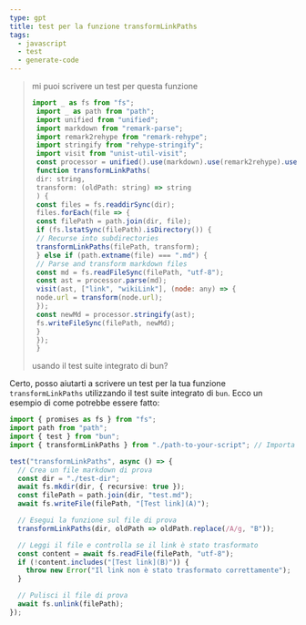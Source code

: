 ```yaml
---
type: gpt
title: test per la funzione transformLinkPaths
tags:
  - javascript
  - test
  - generate-code
---
```


> mi puoi scrivere un test per questa funzione
>
> ```js
> import _ as fs from "fs";
>  import _ as path from "path";
>  import unified from "unified";
>  import markdown from "remark-parse";
>  import remark2rehype from "remark-rehype";
>  import stringify from "rehype-stringify";
>  import visit from "unist-util-visit";
>  const processor = unified().use(markdown).use(remark2rehype).use(stringify);
>  function transformLinkPaths(
>  dir: string,
>  transform: (oldPath: string) => string
>  ) {
>  const files = fs.readdirSync(dir);
>  files.forEach(file => {
>  const filePath = path.join(dir, file);
>  if (fs.lstatSync(filePath).isDirectory()) {
>  // Recurse into subdirectories
>  transformLinkPaths(filePath, transform);
>  } else if (path.extname(file) === ".md") {
>  // Parse and transform markdown files
>  const md = fs.readFileSync(filePath, "utf-8");
>  const ast = processor.parse(md);
>  visit(ast, ["link", "wikiLink"], (node: any) => {
>  node.url = transform(node.url);
>  });
>  const newMd = processor.stringify(ast);
>  fs.writeFileSync(filePath, newMd);
>  }
>  });
>  }
> ```
>
> usando il test suite integrato di bun?

Certo, posso aiutarti a scrivere un test per la tua funzione `transformLinkPaths` utilizzando il test suite integrato di `bun`. Ecco un esempio di come potrebbe essere fatto:

```typescript
import { promises as fs } from "fs";
import path from "path";
import { test } from "bun";
import { transformLinkPaths } from "./path-to-your-script"; // Importa la tua funzione

test("transformLinkPaths", async () => {
  // Crea un file markdown di prova
  const dir = "./test-dir";
  await fs.mkdir(dir, { recursive: true });
  const filePath = path.join(dir, "test.md");
  await fs.writeFile(filePath, "[Test link](A)");

  // Esegui la funzione sul file di prova
  transformLinkPaths(dir, oldPath => oldPath.replace(/A/g, "B"));

  // Leggi il file e controlla se il link è stato trasformato
  const content = await fs.readFile(filePath, "utf-8");
  if (!content.includes("[Test link](B)")) {
    throw new Error("Il link non è stato trasformato correttamente");
  }

  // Pulisci il file di prova
  await fs.unlink(filePath);
});
```